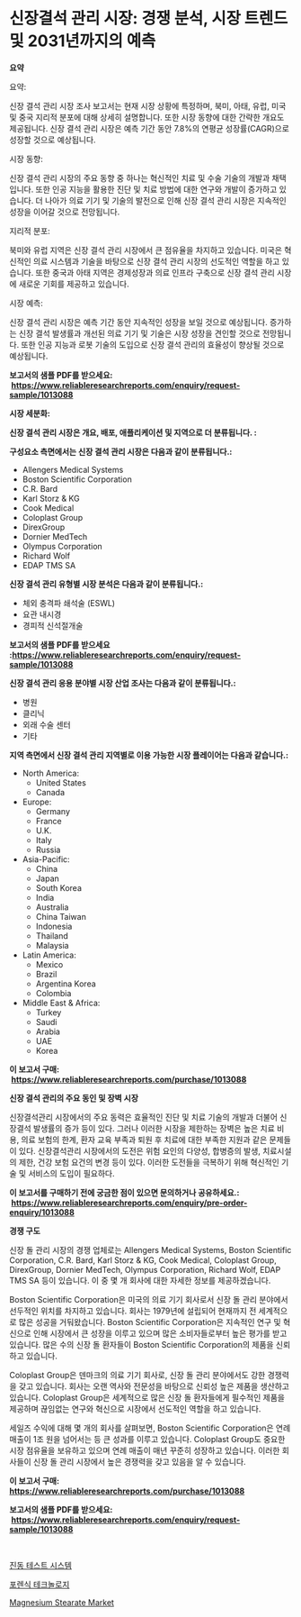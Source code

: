 <p><h1>신장결석 관리 시장: 경쟁 분석, 시장 트렌드 및 2031년까지의 예측</h1></p><p><strong>요약</strong></p>
<p><p>요약:</p><p>신장 결석 관리 시장 조사 보고서는 현재 시장 상황에 특정하며, 북미, 아태, 유럽, 미국 및 중국 지리적 분포에 대해 상세히 설명합니다. 또한 시장 동향에 대한 간략한 개요도 제공됩니다. 신장 결석 관리 시장은 예측 기간 동안 7.8%의 연평균 성장률(CAGR)으로 성장할 것으로 예상됩니다.</p><p>시장 동향:</p><p>신장 결석 관리 시장의 주요 동향 중 하나는 혁신적인 치료 및 수술 기술의 개발과 채택입니다. 또한 인공 지능을 활용한 진단 및 치료 방법에 대한 연구와 개발이 증가하고 있습니다. 더 나아가 의료 기기 및 기술의 발전으로 인해 신장 결석 관리 시장은 지속적인 성장을 이어갈 것으로 전망됩니다.</p><p>지리적 분포:</p><p>북미와 유럽 지역은 신장 결석 관리 시장에서 큰 점유율을 차지하고 있습니다. 미국은 혁신적인 의료 시스템과 기술을 바탕으로 신장 결석 관리 시장의 선도적인 역할을 하고 있습니다. 또한 중국과 아태 지역은 경제성장과 의료 인프라 구축으로 신장 결석 관리 시장에 새로운 기회를 제공하고 있습니다.</p><p>시장 예측:</p><p>신장 결석 관리 시장은 예측 기간 동안 지속적인 성장을 보일 것으로 예상됩니다. 증가하는 신장 결석 발생률과 개선된 의료 기기 및 기술은 시장 성장을 견인할 것으로 전망됩니다. 또한 인공 지능과 로봇 기술의 도입으로 신장 결석 관리의 효율성이 향상될 것으로 예상됩니다.</p></p>
<p><strong>보고서의 샘플 PDF를 받으세요: &nbsp;<a href="https://www.reliableresearchreports.com/enquiry/request-sample/1013088">https://www.reliableresearchreports.com/enquiry/request-sample/1013088</a></strong></p>
<p><strong>시장 세분화:</strong></p>
<p><strong> 신장 결석 관리 시장은 개요, 배포, 애플리케이션 및 지역으로 더 분류됩니다. :</strong></p>
<p><strong>구성요소 측면에서는 신장 결석 관리 시장은 다음과 같이 분류됩니다.:</strong></p>
<p><ul><li>Allengers Medical Systems</li><li>Boston Scientific Corporation</li><li>C.R. Bard</li><li>Karl Storz & KG</li><li>Cook Medical</li><li>Coloplast Group</li><li>DirexGroup</li><li>Dornier MedTech</li><li>Olympus Corporation</li><li>Richard Wolf</li><li>EDAP TMS SA</li></ul></p>
<p><strong> 신장 결석 관리 유형별 시장 분석은 다음과 같이 분류됩니다.:</strong></p>
<p><ul><li>체외 충격파 쇄석술 (ESWL)</li><li>요관 내시경</li><li>경피적 신석절개술</li></ul></p>
<p><strong>보고서의 샘플 PDF를 받으세요 :<a href="https://www.reliableresearchreports.com/enquiry/request-sample/1013088">https://www.reliableresearchreports.com/enquiry/request-sample/1013088</a></strong></p>
<p><strong> 신장 결석 관리 응용 분야별 시장 산업 조사는 다음과 같이 분류됩니다.:</strong></p>
<p><ul><li>병원</li><li>클리닉</li><li>외래 수술 센터</li><li>기타</li></ul></p>
<p><strong>지역 측면에서 신장 결석 관리 지역별로 이용 가능한 시장 플레이어는 다음과 같습니다.:</strong></p>
<p><ul>
    <li>
        North America:
        <ul>
            <li>United States</li>
            <li>Canada</li>
        </ul>
    </li>
    <li>
        Europe:
        <ul>
            <li>Germany</li>
            <li>France</li>
            <li>U.K.</li>
            <li>Italy</li>
            <li>Russia</li>
        </ul>
    </li>
    <li>
        Asia-Pacific:
        <ul>
            <li>China</li>
            <li>Japan</li>
            <li>South Korea</li>
            <li>India</li>
            <li>Australia</li>
            <li>China Taiwan</li>
            <li>Indonesia</li>
            <li>Thailand</li>
            <li>Malaysia</li>
        </ul>
    </li>
    <li>
        Latin America:
        <ul>
            <li>Mexico</li>
            <li>Brazil</li>
            <li>Argentina Korea</li>
            <li>Colombia</li>
        </ul>
    </li>
    <li>
        Middle East & Africa:
        <ul>
            <li>Turkey</li>
            <li>Saudi</li>
            <li>Arabia</li>
            <li>UAE</li>
            <li>Korea</li>
        </ul>
    </li>
    </ul></p>
<p><strong>이 보고서 구매: &nbsp;<a href="https://www.reliableresearchreports.com/purchase/1013088">https://www.reliableresearchreports.com/purchase/1013088</a></strong></p>
<p><strong>신장 결석 관리의 주요 동인 및 장벽 시장</strong></p>
<p><p>신장결석관리 시장에서의 주요 동력은 효율적인 진단 및 치료 기술의 개발과 더불어 신장결석 발생률의 증가 등이 있다. 그러나 이러한 시장을 제한하는 장벽은 높은 치료 비용, 의료 보험의 한계, 환자 교육 부족과 퇴원 후 치료에 대한 부족한 지원과 같은 문제들이 있다. 신장결석관리 시장에서의 도전은 위험 요인의 다양성, 합병증의 발생, 치료시설의 제한, 건강 보험 요건의 변경 등이 있다. 이러한 도전들을 극복하기 위해 혁신적인 기술 및 서비스의 도입이 필요하다.</p></p>
<p><strong>이 보고서를 구매하기 전에 궁금한 점이 있으면 문의하거나 공유하세요.: &nbsp;<a href="https://www.reliableresearchreports.com/enquiry/pre-order-enquiry/1013088">https://www.reliableresearchreports.com/enquiry/pre-order-enquiry/1013088</a></strong></p>
<p><strong>경쟁 구도</strong></p>
<p><p>신장 돌 관리 시장의 경쟁 업체로는 Allengers Medical Systems, Boston Scientific Corporation, C.R. Bard, Karl Storz & KG, Cook Medical, Coloplast Group, DirexGroup, Dornier MedTech, Olympus Corporation, Richard Wolf, EDAP TMS SA 등이 있습니다. 이 중 몇 개 회사에 대한 자세한 정보를 제공하겠습니다.</p><p>Boston Scientific Corporation은 미국의 의료 기기 회사로서 신장 돌 관리 분야에서 선두적인 위치를 차지하고 있습니다. 회사는 1979년에 설립되어 현재까지 전 세계적으로 많은 성공을 거둬왔습니다. Boston Scientific Corporation은 지속적인 연구 및 혁신으로 인해 시장에서 큰 성장을 이루고 있으며 많은 소비자들로부터 높은 평가를 받고 있습니다. 많은 수의 신장 돌 환자들이 Boston Scientific Corporation의 제품을 신뢰하고 있습니다.</p><p>Coloplast Group은 덴마크의 의료 기기 회사로, 신장 돌 관리 분야에서도 강한 경쟁력을 갖고 있습니다. 회사는 오랜 역사와 전문성을 바탕으로 신뢰성 높은 제품을 생산하고 있습니다. Coloplast Group은 세계적으로 많은 신장 돌 환자들에게 필수적인 제품을 제공하며 끊임없는 연구와 혁신으로 시장에서 선도적인 역할을 하고 있습니다.</p><p>세일즈 수익에 대해 몇 개의 회사를 살펴보면, Boston Scientific Corporation은 연례 매출이 1조 원을 넘어서는 등 큰 성과를 이루고 있습니다. Coloplast Group도 중요한 시장 점유율을 보유하고 있으며 연례 매출이 매년 꾸준히 성장하고 있습니다. 이러한 회사들이 신장 돌 관리 시장에서 높은 경쟁력을 갖고 있음을 알 수 있습니다.</p></p>
<p><strong>이 보고서 구매: &nbsp; <a href="https://www.reliableresearchreports.com/purchase/1013088">https://www.reliableresearchreports.com/purchase/1013088</a></strong></p>
<p><strong>보고서의 샘플 PDF를 받으세요: &nbsp;<a href="https://www.reliableresearchreports.com/enquiry/request-sample/1013088">https://www.reliableresearchreports.com/enquiry/request-sample/1013088</a></strong><strong></strong></p>
<p>&nbsp;</p>
<p><p><a href="https://medium.com/@bettietromp2023/%EC%A7%84%EB%8F%99-%EC%8B%9C%ED%97%98-%EC%8B%9C%EC%8A%A4%ED%85%9C-%EC%8B%9C%EC%9E%A5-2031%EB%85%84%EA%B9%8C%EC%A7%80%EC%9D%98-%ED%8A%B8%EB%A0%8C%EB%93%9C-%EC%98%88%EC%B8%A1-%EB%B0%8F-%EA%B2%BD%EC%9F%81-%EB%B6%84%EC%84%9D-202e6ef755fa">진동 테스트 시스템</a></p><p><a href="https://medium.com/@dinty11332244/%EB%B2%95%EC%9D%98%ED%95%99-%EA%B8%B0%EC%88%A0-%EC%8B%9C%EC%9E%A5-%EA%B7%9C%EB%AA%A8%EB%8A%94-%EA%B8%80%EB%A1%9C%EB%B2%8C-%EC%82%B0%EC%97%85%EC%97%90%EC%84%9C-%EC%B5%9C%EC%A0%81%EC%9D%98-%EB%A7%88%EC%BC%80%ED%8C%85-%EC%B1%84%EB%84%90%EC%9D%84-%EB%B3%B4%EC%97%AC%EC%A4%8D%EB%8B%88%EB%8B%A4-23515091a4b7">포렌식 테크놀로지</a></p><p><a href="https://summer-dogwood-3e9.notion.site/Decoding-the-Magnesium-Stearate-Market-A-Deep-Dive-into-the-Latest-Market-Trends-Market-Segmentati-4ffc85ba128a4c0e97e7ff8c0ebcfd4a">Magnesium Stearate Market</a></p></p>